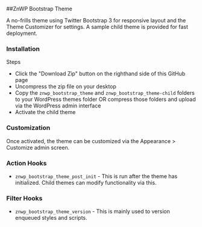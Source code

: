##ZnWP Bootstrap Theme

A no-frills theme using Twitter Bootstrap 3 for responsive layout and the Theme Customizer for settings.
A sample child theme is provided for fast deployment.

### Installation
Steps
  - Click the "Download Zip" button on the righthand side of this GitHub page
  - Uncompress the zip file on your desktop
  - Copy the `znwp_bootstrap_theme` and `znwp_bootstrap_theme-child` folders to your WordPress themes folder
    OR compress those folders and upload via the WordPress admin interface
  - Activate the child theme

### Customization
Once activated, the theme can be customized via the Appearance > Customize admin screen.

### Action Hooks
  * `znwp_bootstrap_theme_post_init` - This is run after the theme has initialized.
    Child themes can modify functionality via this.

### Filter Hooks
  * `znwp_bootstrap_theme_version` - This is mainly used to version enqueued styles and scripts.

